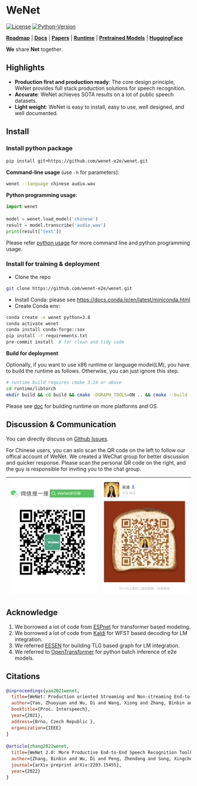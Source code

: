 # WeNet

[![License](https://img.shields.io/badge/License-Apache%202.0-brightgreen.svg)](https://opensource.org/licenses/Apache-2.0)
[![Python-Version](https://img.shields.io/badge/Python-3.7%7C3.8-brightgreen)](https://github.com/wenet-e2e/wenet)

[**Roadmap**](https://github.com/wenet-e2e/wenet/issues/1683)
| [**Docs**](https://wenet-e2e.github.io/wenet)
| [**Papers**](https://wenet-e2e.github.io/wenet/papers.html)
| [**Runtime**](https://github.com/wenet-e2e/wenet/tree/main/runtime)
| [**Pretrained Models**](docs/pretrained_models.md)
| [**HuggingFace**](https://huggingface.co/spaces/wenet/wenet_demo)

**We** share **Net** together.

## Highlights

* **Production first and production ready**: The core design principle, WeNet provides full stack production solutions for speech recognition.
* **Accurate**: WeNet achieves SOTA results on a lot of public speech datasets.
* **Light weight**: WeNet is easy to install, easy to use, well designed, and well documented.


## Install

### Install python package

``` sh
pip install git+https://github.com/wenet-e2e/wenet.git
```

**Command-line usage** (use `-h` for parameters):

``` sh
wenet --language chinese audio.wav
```

**Python programming usage**:

``` python
import wenet

model = wenet.load_model('chinese')
result = model.transcribe('audio.wav')
print(result['text'])
```

Please refer [python usage](docs/python_package.md) for more command line and python programming usage.

### Install for training & deployment

- Clone the repo
``` sh
git clone https://github.com/wenet-e2e/wenet.git
```

- Install Conda: please see https://docs.conda.io/en/latest/miniconda.html
- Create Conda env:

``` sh
conda create -n wenet python=3.8
conda activate wenet
conda install conda-forge::sox
pip install -r requirements.txt
pre-commit install  # for clean and tidy code
```

**Build for deployment**

Optionally, if you want to use x86 runtime or language model(LM),
you have to build the runtime as follows. Otherwise, you can just ignore this step.

``` sh
# runtime build requires cmake 3.14 or above
cd runtime/libtorch
mkdir build && cd build && cmake -DGRAPH_TOOLS=ON .. && cmake --build .
```

Please see [doc](https://github.com/wenet-e2e/wenet/tree/main/runtime) for building
runtime on more platforms and OS.


## Discussion & Communication

You can directly discuss on [Github Issues](https://github.com/wenet-e2e/wenet/issues).

For Chinese users, you can aslo scan the QR code on the left to follow our offical account of WeNet.
We created a WeChat group for better discussion and quicker response.
Please scan the personal QR code on the right, and the guy is responsible for inviting you to the chat group.

| <img src="https://github.com/robin1001/qr/blob/master/wenet.jpeg" width="250px"> | <img src="https://github.com/robin1001/qr/blob/master/binbin.jpeg" width="250px"> |
| ---- | ---- |


## Acknowledge

1. We borrowed a lot of code from [ESPnet](https://github.com/espnet/espnet) for transformer based modeling.
2. We borrowed a lot of code from [Kaldi](http://kaldi-asr.org/) for WFST based decoding for LM integration.
3. We referred [EESEN](https://github.com/srvk/eesen) for building TLG based graph for LM integration.
4. We referred to [OpenTransformer](https://github.com/ZhengkunTian/OpenTransformer/) for python batch inference of e2e models.

## Citations

``` bibtex
@inproceedings{yao2021wenet,
  title={WeNet: Production oriented Streaming and Non-streaming End-to-End Speech Recognition Toolkit},
  author={Yao, Zhuoyuan and Wu, Di and Wang, Xiong and Zhang, Binbin and Yu, Fan and Yang, Chao and Peng, Zhendong and Chen, Xiaoyu and Xie, Lei and Lei, Xin},
  booktitle={Proc. Interspeech},
  year={2021},
  address={Brno, Czech Republic },
  organization={IEEE}
}

@article{zhang2022wenet,
  title={WeNet 2.0: More Productive End-to-End Speech Recognition Toolkit},
  author={Zhang, Binbin and Wu, Di and Peng, Zhendong and Song, Xingchen and Yao, Zhuoyuan and Lv, Hang and Xie, Lei and Yang, Chao and Pan, Fuping and Niu, Jianwei},
  journal={arXiv preprint arXiv:2203.15455},
  year={2022}
}
```
